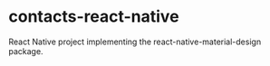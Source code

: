 # contacts-react-native
React Native project implementing the react-native-material-design package.
